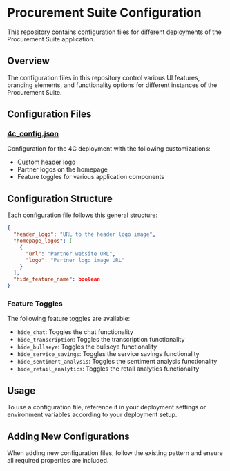 # Procurement Suite Configuration

This repository contains configuration files for different deployments of the Procurement Suite application.

## Overview

The configuration files in this repository control various UI features, branding elements, and functionality options for different instances of the Procurement Suite.

## Configuration Files

### [4c_config.json](4c_config.json)

Configuration for the 4C deployment with the following customizations:
- Custom header logo
- Partner logos on the homepage
- Feature toggles for various application components

## Configuration Structure

Each configuration file follows this general structure:

```json
{
  "header_logo": "URL to the header logo image",
  "homepage_logos": [
    {
      "url": "Partner website URL",
      "logo": "Partner logo image URL"
    }
  ],
  "hide_feature_name": boolean
}
```

### Feature Toggles

The following feature toggles are available:
- `hide_chat`: Toggles the chat functionality
- `hide_transcription`: Toggles the transcription functionality
- `hide_bullseye`: Toggles the bullseye functionality
- `hide_service_savings`: Toggles the service savings functionality
- `hide_sentiment_analysis`: Toggles the sentiment analysis functionality
- `hide_retail_analytics`: Toggles the retail analytics functionality

## Usage

To use a configuration file, reference it in your deployment settings or environment variables according to your deployment setup.

## Adding New Configurations

When adding new configuration files, follow the existing pattern and ensure all required properties are included.